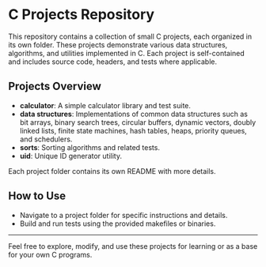 # C Projects Repository

This repository contains a collection of small C projects, each organized in its own folder. These projects demonstrate various data structures, algorithms, and utilities implemented in C. Each project is self-contained and includes source code, headers, and tests where applicable.

## Projects Overview
- **calculator**: A simple calculator library and test suite.
- **data structures**: Implementations of common data structures such as bit arrays, binary search trees, circular buffers, dynamic vectors, doubly linked lists, finite state machines, hash tables, heaps, priority queues, and schedulers.
- **sorts**: Sorting algorithms and related tests.
- **uid**: Unique ID generator utility.

Each project folder contains its own README with more details.

## How to Use
- Navigate to a project folder for specific instructions and details.
- Build and run tests using the provided makefiles or binaries.

---

Feel free to explore, modify, and use these projects for learning or as a base for your own C programs.
